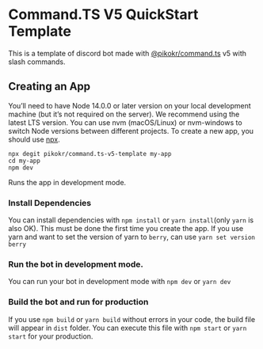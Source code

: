 # Command.TS V5 QuickStart Template

This is a template of discord bot made with [@pikokr/command.ts](https://github.com/pikokr/command.ts) v5 with slash commands.

## Creating an App
You’ll need to have Node 14.0.0 or later version on your local development machine (but it’s not required on the server). We recommend using the latest LTS version. You can use nvm (macOS/Linux) or nvm-windows to switch Node versions between different projects.
To create a new app, you should use [npx](https://medium.com/@maybekatz/introducing-npx-an-npm-package-runner-55f7d4bd282b).
```shell
npx degit pikokr/command.ts-v5-template my-app
cd my-app
npm dev
```

Runs the app in development mode.

### Install Dependencies
You can install dependencies with `npm install` or `yarn install`(only `yarn` is also OK). This must be done the first time you create the app.
If you use yarn and want to set the version of yarn to `berry`, can use `yarn set version berry`

### Run the bot in development mode.
You can run your bot in development mode with `npm dev` or `yarn dev`

### Build the bot and run for production
If you use `npm build` or `yarn build` without errors in your code, the build file will appear in `dist` folder.
You can execute this file with `npm start` or `yarn start` for your production.
